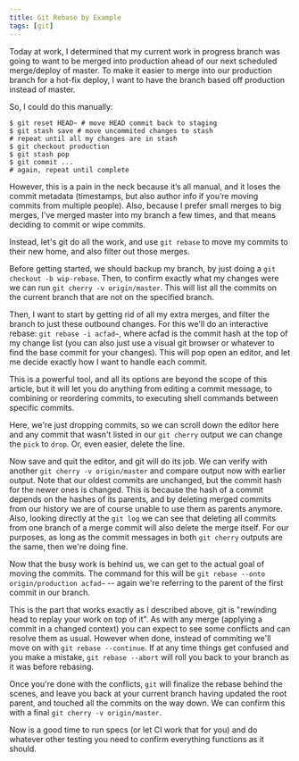 ```yaml
---
title: Git Rebase by Example
tags: [git]
---
```


Today at work, I determined that my current work in progress branch was going to want to be merged into production ahead of our next scheduled merge/deploy of master. To make it easier to merge into our production branch for a hot-fix deploy, I want to have the branch based off production instead of master.

<!-- EXCERPT -->

So, I could do this manually:

    $ git reset HEAD~ # move HEAD commit back to staging
    $ git stash save # move uncommited changes to stash
    # repeat until all my changes are in stash
    $ git checkout production
    $ git stash pop
    $ git commit ...
    # again, repeat until complete

However, this is a pain in the neck because it’s all manual, and it loses the commit metadata (timestamps, but also author info if you’re moving commits from multiple people). Also, because I prefer small merges to big merges, I've merged master into my branch a few times, and that means deciding to commit or wipe commits.

Instead, let's git do all the work, and use `git rebase` to move my commits to their new home, and also filter out those merges.

Before getting started, we should backup my branch, by just doing a `git checkout -b wip-rebase`. Then, to confirm exactly what my changes were we can run `git cherry -v origin/master`. This will list all the commits on the current branch that are not on the specified branch.

Then, I want to start by getting rid of all my extra merges, and filter the branch to just these outbound changes. For this we'll do an interactive rebase: `git rebase -i acfad~`, where acfad is the commit hash at the top of my change list (you can also just use a visual git browser or whatever to find the base commit for your changes). This will pop open an editor, and let me decide exactly how I want to handle each commit.

This is a powerful tool, and all its options are beyond the scope of this article, but it will let you do anything from editing a commit message, to combining or reordering commits, to executing shell commands between specific commits.

Here, we're just dropping commits, so we can scroll down the editor here and any commit that wasn't listed in our `git cherry` output we can change the `pick` to `drop`. Or, even easier, delete the line.

Now save and quit the editor, and git will do its job. We can verify with another `git cherry -v origin/master` and compare output now with earlier output. Note that our oldest commits are unchanged, but the commit hash for the newer ones is changed. This is because the hash of a commit depends on the hashes of its parents, and by deleting merged commits from our history we are of course unable to use them as parents anymore. Also, looking directly at the `git log` we can see that deleting all commits from one branch of a merge commit will also delete the merge itself. For our purposes, as long as the commit messages in both `git cherry` outputs are the same, then we're doing fine.

Now that the busy work is behind us, we can get to the actual goal of moving the commits. The command for this will be `git rebase --onto origin/production acfad~` -- again we're referring to the parent of the first commit in our branch.

This is the part that works exactly as I described above, git is "rewinding head to replay your work on top of it". As with any merge (applying a commit in a changed context) you can expect to see some conflicts and can resolve them as usual. However when done, instead of commiting we'll move on with `git rebase --continue`. If at any time things get confused and you make a mistake, `git rebase --abort` will roll you back to your branch as it was before rebasing.

Once you're done with the conflicts, `git` will finalize the rebase behind the scenes, and leave you back at your current branch having updated the root parent, and touched all the commits on the way down. We can confirm this with a final `git cherry -v origin/master`.

Now is a good time to run specs (or let CI work that for you) and do whatever other testing you need to confirm everything functions as it should.